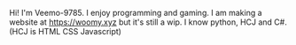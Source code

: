 Hi!
I'm Veemo-9785.
I enjoy programming and gaming.
I am making a website at https://woomy.xyz but it's still a wip.
I know python, HCJ and C#. (HCJ is HTML CSS Javascript)
